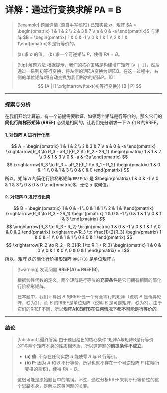 # 详解：通过行变换求解 PA = B

> [!example] 题目详情 (源自手写稿P2)
> 已知实数 $a$，矩阵 $A = \begin{pmatrix} 1 & 1 & 2 \\ 2 & 3 & 7 \\ a & 0 & -a \end{pmatrix}$ 与矩阵 $B = \begin{pmatrix} 1 & 0 & -1 \\ 0 & 1 & 1 \\ 2 & 1 & 1\end{pmatrix}$ 是行等价的。
> 
> (a) 求 $a$ 的值。
> (b) 求一个可逆矩阵 $P$，使得 $PA=B$。

> [!tip] 解题方法
> 根据提示，我们的核心策略是构建增广矩阵 `[A | I]`，然后通过一系列初等行变换，将左侧的矩阵A变换为矩阵B。在这一过程中，右侧的单位矩阵I将自动变换为我们所求的矩阵P。即：
> $$
> [A | I] \xrightarrow{\text{初等行变换}} [B | P]
> $$

---

### 探索与分析

在我们开始计算前，有一个前提需要验证。如果两个矩阵是行等价的，那么它们的**简化行阶梯形矩阵 (RREF)** 必须是相同的。让我们先分别求一下 A 和 B 的RREF。

#### 1. 对矩阵 A 进行行化简

$$
A = \begin{pmatrix} 1 & 1 & 2 \\ 2 & 3 & 7 \\ a & 0 & -a \end{pmatrix} 
\xrightarrow[R_3 \to R_3 - aR_1]{R_2 \to R_2 - 2R_1}
\begin{pmatrix} 1 & 1 & 2 \\ 0 & 1 & 3 \\ 0 & -a & -3a \end{pmatrix}
$$
$$
\xrightarrow[R_3 \to R_3 + aR_2]{R_1 \to R_1 - R_2}
\begin{pmatrix} 1 & 0 & -1 \\ 0 & 1 & 3 \\ 0 & 0 & 0 \end{pmatrix}
$$
所以，矩阵 $A$ 的简化行阶梯形矩阵 `RREF(A)` 是 $\begin{pmatrix} 1 & 0 & -1 \\ 0 & 1 & 3 \\ 0 & 0 & 0 \end{pmatrix}$，无论 $a$ 取何值。

#### 2. 对矩阵 B 进行行化简

$$
B = \begin{pmatrix} 1 & 0 & -1 \\ 0 & 1 & 1 \\ 2 & 1 & 1\end{pmatrix}
\xrightarrow{R_3 \to R_3 - 2R_1}
\begin{pmatrix} 1 & 0 & -1 \\ 0 & 1 & 1 \\ 0 & 1 & 3 \end{pmatrix}
$$
$$
\xrightarrow{R_3 \to R_3 - R_2}
\begin{pmatrix} 1 & 0 & -1 \\ 0 & 1 & 1 \\ 0 & 0 & 2 \end{pmatrix}
\xrightarrow{R_3 \to \frac{1}{2}R_3}
\begin{pmatrix} 1 & 0 & -1 \\ 0 & 1 & 1 \\ 0 & 0 & 1 \end{pmatrix}
$$
$$
\xrightarrow[R_2 \to R_2 - R_3]{R_1 \to R_1 + R_3}
\begin{pmatrix} 1 & 0 & 0 \\ 0 & 1 & 0 \\ 0 & 0 & 1 \end{pmatrix} = I
$$
所以，矩阵 $B$ 的简化行阶梯形矩阵 `RREF(B)` 是单位矩阵 $I$。

> [!warning] 发现问题
> **RREF(A) $\neq$ RREF(B)**。
> 
> 根据线性代数的定义，两个矩阵是行等价的**充要条件**是它们拥有相同的简化行阶梯形矩阵。
> 
> 在本题中，我们计算出 $A$ 的RREF是一个有全零行的矩阵（说明 $A$ 是奇异矩阵，秩为2），而 $B$ 的RREF是单位矩阵（说明 $B$ 是可逆矩阵，秩为3）。由于它们的RREF不同，所以**矩阵A和矩阵B在任何情况下都不可能是行等价的**。

---

### 结论

> [!abstract] 最终答案
> 由于题目给出的核心条件“矩阵A与矩阵B是行等价的”与两个矩阵本身的性质相矛盾，所以这道题的**前提条件不成立**。
> 
> - **(a) 值**: 不存在任何实数 $a$ 能使得 $A$ 与 $B$ 行等价。
> - **(b) P**: 因为 $A$ 和 $B$ 不行等价，所以也就不存在一个可逆矩阵 $P$ (初等行变换的乘积)，使得 $PA=B$。
> 
> 这很可能是原始题目中的笔误。不过，通过分析RREF来判断行等价性的这个思路本身，是解决这类问题的关键。